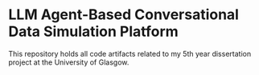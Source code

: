# LLM Agent-Based Conversational Data Simulation Platform
This repository holds all code artifacts related to my 5th year dissertation project at the University of Glasgow.
